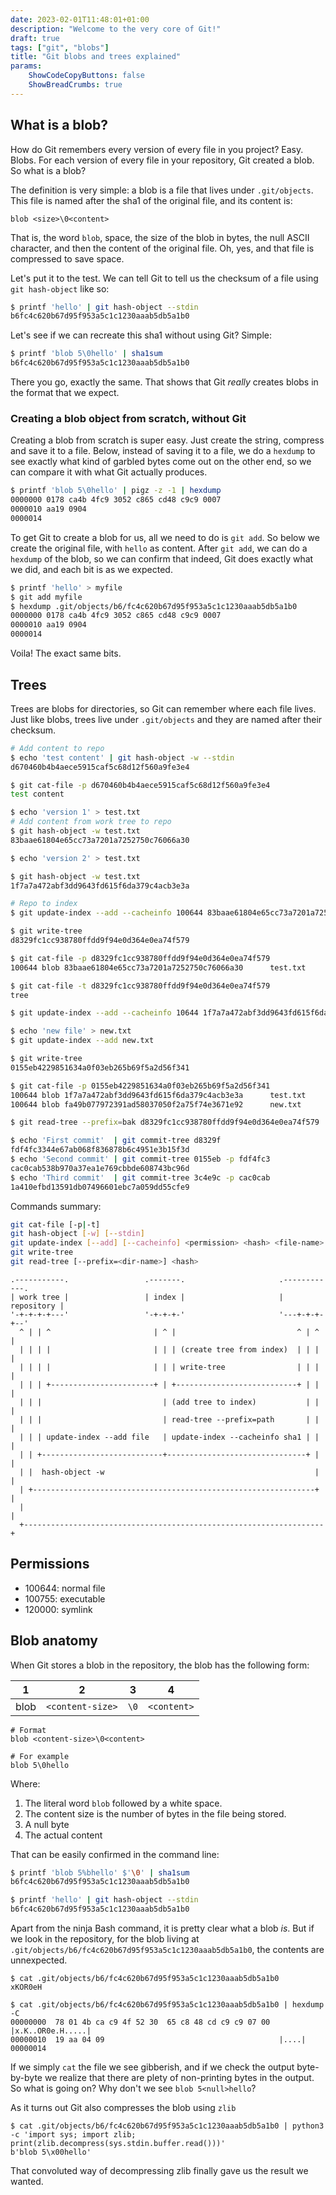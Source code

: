 ```yaml
---
date: 2023-02-01T11:48:01+01:00
description: "Welcome to the very core of Git!"
draft: true
tags: ["git", "blobs"]
title: "Git blobs and trees explained"
params:
    ShowCodeCopyButtons: false
    ShowBreadCrumbs: true
---
```



## What is a blob?

How do Git remembers every version of every file in you project? Easy. Blobs.
For each version of every file in your repository, Git created a blob. So what
is a blob?

The definition is very simple: a blob is a file that lives under `.git/objects`.
This file is named after the sha1 of the original file, and its content is:

```
blob <size>\0<content>
```

That is, the word `blob`, space, the size of the blob in bytes, the null ASCII
character, and then the content of the original file. Oh, yes, and that file is
compressed to save space.

Let's put it to the test. We can tell Git to tell us the checksum of a file
using `git hash-object` like so:

```bash
$ printf 'hello' | git hash-object --stdin
b6fc4c620b67d95f953a5c1c1230aaab5db5a1b0
```

Let's see if we can recreate this sha1 without using Git? Simple:

```bash
$ printf 'blob 5\0hello' | sha1sum
b6fc4c620b67d95f953a5c1c1230aaab5db5a1b0
```

There you go, exactly the same. That shows that Git _really_ creates blobs in
the format that we expect.


### Creating a blob object from scratch, without Git

Creating a blob from scratch is super easy. Just create the string, compress and
save it to a file. Below, instead of saving it to a file, we do a `hexdump` to
see exactly what kind of garbled bytes come out on the other end, so we can
compare it with what Git actually produces.

```bash
$ printf 'blob 5\0hello' | pigz -z -1 | hexdump
0000000 0178 ca4b 4fc9 3052 c865 cd48 c9c9 0007
0000010 aa19 0904
0000014
```

To get Git to create a blob for us, all we need to do is `git add`. So below we
create the original file, with `hello` as content. After `git add`, we can do
a `hexdump` of the blob, so we can confirm that indeed, Git does exactly what
we did, and each bit is as we expected.

```bash
$ printf 'hello' > myfile
$ git add myfile
$ hexdump .git/objects/b6/fc4c620b67d95f953a5c1c1230aaab5db5a1b0
0000000 0178 ca4b 4fc9 3052 c865 cd48 c9c9 0007
0000010 aa19 0904 
0000014
```

Voila! The exact same bits.


## Trees

Trees are blobs for directories, so Git can remember where each file lives.
Just like blobs, trees live under `.git/objects` and they are named after their
checksum.


















```sh
# Add content to repo
$ echo 'test content' | git hash-object -w --stdin
d670460b4b4aece5915caf5c68d12f560a9fe3e4

$ git cat-file -p d670460b4b4aece5915caf5c68d12f560a9fe3e4
test content

$ echo 'version 1' > test.txt
# Add content from work tree to repo
$ git hash-object -w test.txt
83baae61804e65cc73a7201a7252750c76066a30

$ echo 'version 2' > test.txt

$ git hash-object -w test.txt
1f7a7a472abf3dd9643fd615f6da379c4acb3e3a

# Repo to index
$ git update-index --add --cacheinfo 100644 83baae61804e65cc73a7201a7252750c76066a30 test.txt

$ git write-tree
d8329fc1cc938780ffdd9f94e0d364e0ea74f579

$ git cat-file -p d8329fc1cc938780ffdd9f94e0d364e0ea74f579
100644 blob 83baae61804e65cc73a7201a7252750c76066a30      test.txt

$ git cat-file -t d8329fc1cc938780ffdd9f94e0d364e0ea74f579
tree

$ git update-index --add --cacheinfo 10644 1f7a7a472abf3dd9643fd615f6da379c4acb3e3a text.txt

$ echo 'new file' > new.txt
$ git update-index --add new.txt

$ git write-tree
0155eb4229851634a0f03eb265b69f5a2d56f341

$ git cat-file -p 0155eb4229851634a0f03eb265b69f5a2d56f341
100644 blob 1f7a7a472abf3dd9643fd615f6da379c4acb3e3a      test.txt
100644 blob fa49b077972391ad58037050f2a75f74e3671e92      new.txt

$ git read-tree --prefix=bak d8329fc1cc938780ffdd9f94e0d364e0ea74f579

$ echo 'First commit'  | git commit-tree d8329f
fdf4fc3344e67ab068f836878b6c4951e3b15f3d
$ echo 'Second commit' | git commit-tree 0155eb -p fdf4fc3
cac0cab538b970a37ea1e769cbbde608743bc96d
$ echo 'Third commit'  | git commit-tree 3c4e9c -p cac0cab
1a410efbd13591db07496601ebc7a059dd55cfe9
```

Commands summary:

```sh
git cat-file [-p|-t]
git hash-object [-w] [--stdin]
git update-index [--add] [--cacheinfo] <permission> <hash> <file-name>
git write-tree
git read-tree [--prefix=<dir-name>] <hash>
```

```goat
.-----------.                 .-------.                     .------------.
| work tree |                 | index |                     | repository |
'-+-+-+-+---'                 '-+-+-+-'                     '---+-+-+-+--'
  ^ | | ^                       | ^ |                           ^ | ^ |
  | | | |                       | | | (create tree from index)  | | | |
  | | | |                       | | | write-tree                | | | |
  | | | +-----------------------+ | +---------------------------+ | | |
  | | |                           | (add tree to index)           | | |
  | | |                           | read-tree --prefix=path       | | |
  | | | update-index --add file   | update-index --cacheinfo sha1 | | |
  | | +---------------------------+-------------------------------+ | |
  | |  hash-object -w                                               | |
  | +---------------------------------------------------------------+ |
  |                                                                   |
  +-------------------------------------------------------------------+
```


## Permissions

- 100644: normal file
- 100755: executable
- 120000: symlink

## Blob anatomy

When Git stores a blob in the repository, the blob has the following form:

| 1    | 2                |   3  |   4         |
|------|------------------|------|-------------|
| blob | `<content-size>` | `\0` | `<content>` |


```text
# Format
blob <content-size>\0<content>

# For example
blob 5\0hello
```

Where:

1. The literal word `blob` followed by a white space.
2. The content size is the number of bytes in the file being stored.
3. A null byte
4. The actual content

That can be easily confirmed  in the command line:

```sh
$ printf 'blob 5%bhello' $'\0' | sha1sum
b6fc4c620b67d95f953a5c1c1230aaab5db5a1b0

$ printf 'hello' | git hash-object --stdin
b6fc4c620b67d95f953a5c1c1230aaab5db5a1b0
```

Apart from the ninja Bash command, it is pretty clear what a blob _is_. But if
we look in the repository, for the blob living at
`.git/objects/b6/fc4c620b67d95f953a5c1c1230aaab5db5a1b0`, the contents are
unnexpected.

```
$ cat .git/objects/b6/fc4c620b67d95f953a5c1c1230aaab5db5a1b0
xKOR0eH

$ cat .git/objects/b6/fc4c620b67d95f953a5c1c1230aaab5db5a1b0 | hexdump -C
00000000  78 01 4b ca c9 4f 52 30  65 c8 48 cd c9 c9 07 00  |x.K..OR0e.H.....|
00000010  19 aa 04 09                                       |....|
00000014
```

If we simply `cat` the file we see gibberish, and if we check the output
byte-by-byte we realize that there are plety of non-printing bytes in the
output. So what is going on? Why don't we see `blob 5<null>hello`?

As it turns out Git also compresses the blob using `zlib`

```
$ cat .git/objects/b6/fc4c620b67d95f953a5c1c1230aaab5db5a1b0 | python3 -c 'import sys; import zlib; print(zlib.decompress(sys.stdin.buffer.read()))'
b'blob 5\x00hello'
```

That convoluted way of decompressing zlib finally gave us the result we wanted.

